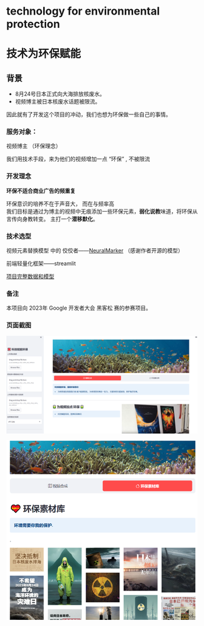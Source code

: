 # technology for environmental protection
# 技术为环保赋能

## 背景
- 8月24号日本正式向大海排放核废水。 
- 视频博主被日本核废水话题被限流。

因此就有了开发这个项目的冲动，我们也想为环保做一些自己的事情。
        

### 服务对象：
视频博主 （环保理念）

我们用技术手段，来为他们的视频增加一点 “环保” , 不被限流               

### 开发理念
                
**环保不适合商业广告的频重复**

环保意识的培养不在于声音大， 而在与频率高  
我们目标是通过为博主的视频中无痕添加一些环保元素，**弱化说教**味道，将环保从言传向身教转变。
主打一个**潜移默化**。

                
### 技术选型
                
视频元素替换模型 中的 佼佼者——[NeuralMarker]("https://arxiv.org/pdf/2209.08896.pdf") （感谢作者开源的模型）
                
前端轻量化框架——streamlit     

[项目完整数据和模型]("https://pan.baidu.com/s/185h20PqybZ6VbafJzyB0kQ?pwd=1oy2)

### 备注
本项目向 2023年 Google 开发者大会 黑客松 赛的参赛项目。

### 页面截图
![](./static/page1.png)

![](./static/page2.png)

